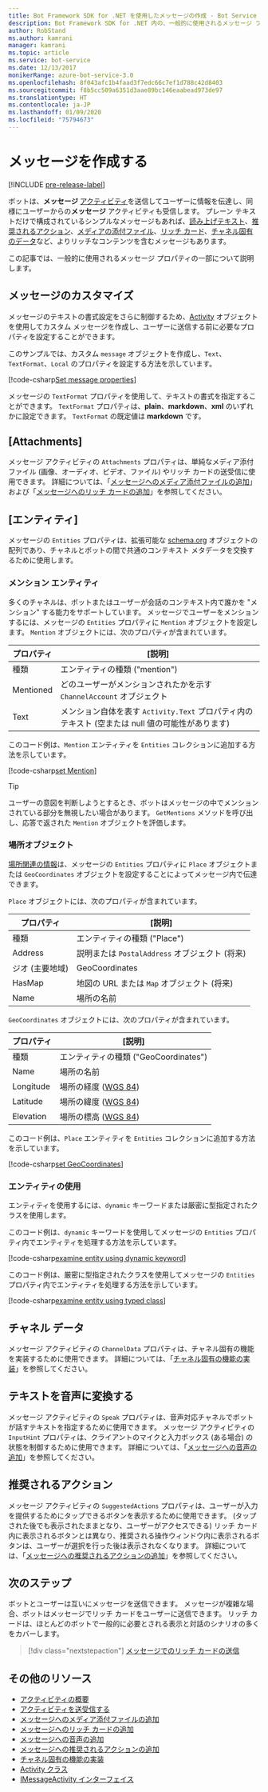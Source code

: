 ```yaml
---
title: Bot Framework SDK for .NET を使用したメッセージの作成 - Bot Service
description: Bot Framework SDK for .NET 内の、一般的に使用されるメッセージ プロパティについて説明します。
author: RobStand
ms.author: kamrani
manager: kamrani
ms.topic: article
ms.service: bot-service
ms.date: 12/13/2017
monikerRange: azure-bot-service-3.0
ms.openlocfilehash: 8f043afc1b4faad3f7edc66c7ef1d788c42d8403
ms.sourcegitcommit: f8b5cc509a6351d3aae89bc146eaabead973de97
ms.translationtype: HT
ms.contentlocale: ja-JP
ms.lasthandoff: 01/09/2020
ms.locfileid: "75794673"
---
```

# <a name="create-messages"></a>メッセージを作成する

[!INCLUDE [pre-release-label](../includes/pre-release-label-v3.md)]

ボットは、**メッセージ** [アクティビティ](bot-builder-dotnet-activities.md)を送信してユーザーに情報を伝達し、同様にユーザーからの**メッセージ** アクティビティも受信します。 プレーン テキストだけで構成されているシンプルなメッセージもあれば、[読み上げテキスト](bot-builder-dotnet-text-to-speech.md)、[推奨されるアクション](bot-builder-dotnet-add-suggested-actions.md)、[メディアの添付ファイル](bot-builder-dotnet-add-media-attachments.md)、[リッチ カード](bot-builder-dotnet-add-rich-card-attachments.md)、[チャネル固有のデータ](bot-builder-dotnet-channeldata.md)など、よりリッチなコンテンツを含むメッセージもあります。 

この記事では、一般的に使用されるメッセージ プロパティの一部について説明します。

## <a name="customizing-a-message"></a>メッセージのカスタマイズ

メッセージのテキストの書式設定をさらに制御するため、[Activity](https://docs.botframework.com/csharp/builder/sdkreference/dc/d2f/class_microsoft_1_1_bot_1_1_connector_1_1_activity.html) オブジェクトを使用してカスタム メッセージを作成し、ユーザーに送信する前に必要なプロパティを設定することができます。

このサンプルでは、カスタム `message` オブジェクトを作成し、`Text`、`TextFormat`、`Local` のプロパティを設定する方法を示しています。

[!code-csharp[Set message properties](../includes/code/dotnet-create-messages.cs#setBasicProperties)]

メッセージの `TextFormat` プロパティを使用して、テキストの書式を指定することができます。 `TextFormat` プロパティは、**plain**、**markdown**、**xml** のいずれかに設定できます。 `TextFormat` の既定値は **markdown** です。 

## <a name="attachments"></a>[Attachments]

メッセージ アクティビティの `Attachments` プロパティは、単純なメディア添付ファイル (画像、オーディオ、ビデオ、ファイル) やリッチ カードの送受信に使用できます。 詳細については、「[メッセージへのメディア添付ファイルの追加](bot-builder-dotnet-add-media-attachments.md)」および「[メッセージへのリッチ カードの追加](bot-builder-dotnet-add-rich-card-attachments.md)」を参照してください。

## <a name="entities"></a>[エンティティ]

メッセージの `Entities` プロパティは、拡張可能な <a href="http://schema.org/" target="_blank">schema.org</a> オブジェクトの配列であり、チャネルとボットの間で共通のコンテキスト メタデータを交換するために使用します。

### <a name="mention-entities"></a>メンション エンティティ

多くのチャネルは、ボットまたはユーザーが会話のコンテキスト内で誰かを "メンション" する能力をサポートしています。 メッセージでユーザーをメンションするには、メッセージの `Entities` プロパティに `Mention` オブジェクトを設定します。 `Mention` オブジェクトには、次のプロパティが含まれています。 

| プロパティ | [説明] | 
|----|----|
| 種類 | エンティティの種類 ("mention") | 
| Mentioned | どのユーザーがメンションされたかを示す `ChannelAccount` オブジェクト | 
| Text | メンション自体を表す `Activity.Text` プロパティ内のテキスト (空または null 値の可能性があります) |

このコード例は、`Mention` エンティティを `Entities` コレクションに追加する方法を示しています。

[!code-csharp[set Mention](../includes/code/dotnet-create-messages.cs#setMention)]

> [!TIP]
> ユーザーの意図を判断しようとするとき、ボットはメッセージの中でメンションされている部分を無視したい場合があります。 `GetMentions` メソッドを呼び出し、応答で返された `Mention` オブジェクトを評価します。

### <a name="place-objects"></a>場所オブジェクト

<a href="https://schema.org/Place" target="_blank">場所関連の情報</a>は、メッセージの `Entities` プロパティに `Place` オブジェクトまたは `GeoCoordinates` オブジェクトを設定することによってメッセージ内で伝達できます。 

`Place` オブジェクトには、次のプロパティが含まれています。

| プロパティ | [説明] | 
|----|----|
| 種類 | エンティティの種類 ("Place") |
| Address | 説明または `PostalAddress` オブジェクト (将来) | 
| ジオ (主要地域) | GeoCoordinates | 
| HasMap | 地図の URL または `Map` オブジェクト (将来) |
| Name | 場所の名前 |

`GeoCoordinates` オブジェクトには、次のプロパティが含まれています。

| プロパティ | [説明] | 
|----|----|
| 種類 | エンティティの種類 ("GeoCoordinates") |
| Name | 場所の名前 |
| Longitude | 場所の経度 (<a href="https://en.wikipedia.org/wiki/World_Geodetic_System" target="_blank">WGS 84</a>) | 
| Latitude | 場所の緯度 (<a href="https://en.wikipedia.org/wiki/World_Geodetic_System" target="_blank">WGS 84</a>) | 
| Elevation | 場所の標高 (<a href="https://en.wikipedia.org/wiki/World_Geodetic_System" target="_blank">WGS 84</a>) | 

このコード例は、`Place` エンティティを `Entities` コレクションに追加する方法を示しています。

[!code-csharp[set GeoCoordinates](../includes/code/dotnet-create-messages.cs#setGeoCoord)]

### <a name="consume-entities"></a>エンティティの使用

エンティティを使用するには、`dynamic` キーワードまたは厳密に型指定されたクラスを使用します。

このコード例は、`dynamic` キーワードを使用してメッセージの `Entities` プロパティ内でエンティティを処理する方法を示しています。

[!code-csharp[examine entity using dynamic keyword](../includes/code/dotnet-create-messages.cs#examineEntity1)]

このコード例は、厳密に型指定されたクラスを使用してメッセージの `Entities` プロパティ内でエンティティを処理する方法を示しています。

[!code-csharp[examine entity using typed class](../includes/code/dotnet-create-messages.cs#examineEntity2)]

## <a name="channel-data"></a>チャネル データ

メッセージ アクティビティの `ChannelData` プロパティは、チャネル固有の機能を実装するために使用できます。 詳細については、「[チャネル固有の機能の実装](bot-builder-dotnet-channeldata.md)」を参照してください。

## <a name="text-to-speech"></a>テキストを音声に変換する

メッセージ アクティビティの `Speak` プロパティは、音声対応チャネルでボットが話すテキストを指定するために使用できます。 メッセージ アクティビティの `InputHint` プロパティは、クライアントのマイクと入力ボックス (ある場合) の状態を制御するために使用できます。 詳細については、「[メッセージへの音声の追加](bot-builder-dotnet-text-to-speech.md)」を参照してください。

## <a name="suggested-actions"></a>推奨されるアクション

メッセージ アクティビティの `SuggestedActions` プロパティは、ユーザーが入力を提供するためにタップできるボタンを表示するために使用できます。 (タップされた後でも表示されたままとなり、ユーザーがアクセスできる) リッチ カード内に表示されるボタンとは異なり、推奨される操作ウィンドウ内に表示されるボタンは、ユーザーが選択を行った後は表示されなくなります。 詳細については、「[メッセージへの推奨されるアクションの追加](bot-builder-dotnet-add-suggested-actions.md)」を参照してください。

## <a name="next-steps"></a>次のステップ

ボットとユーザーは互いにメッセージを送信できます。 メッセージが複雑な場合、ボットはメッセージでリッチ カードをユーザーに送信できます。 リッチ カードは、ほとんどのボットで一般的に必要とされる表示と対話のシナリオの多くをカバーします。

> [!div class="nextstepaction"]
> [メッセージでのリッチ カードの送信](bot-builder-dotnet-add-rich-card-attachments.md)

## <a name="additional-resources"></a>その他のリソース

- [アクティビティの概要](bot-builder-dotnet-activities.md)
- [アクティビティを送受信する](bot-builder-dotnet-connector.md)
- [メッセージへのメディア添付ファイルの追加](bot-builder-dotnet-add-media-attachments.md)
- [メッセージへのリッチ カードの追加](bot-builder-dotnet-add-rich-card-attachments.md)
- [メッセージへの音声の追加](bot-builder-dotnet-text-to-speech.md)
- [メッセージへの推奨されるアクションの追加](bot-builder-dotnet-add-suggested-actions.md)
- [チャネル固有の機能の実装](bot-builder-dotnet-channeldata.md)
- <a href="https://docs.botframework.com/csharp/builder/sdkreference/dc/d2f/class_microsoft_1_1_bot_1_1_connector_1_1_activity.html" target="_blank">Activity クラス</a>
- <a href="/dotnet/api/microsoft.bot.connector.imessageactivity" target="_blank">IMessageActivity インターフェイス</a>

